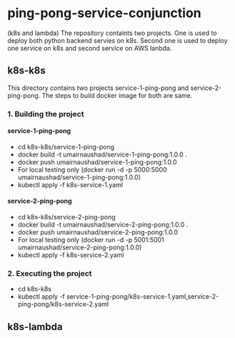 # ping-pong-service-conjunction
(k8s and lambda)
The repository containts two projects. One is used to deploy both python backend servies on k8s. Second one is used to deploy one service on k8s and second service on AWS lanbda.

## k8s-k8s
This directory contains two projects service-1-ping-pong and service-2-ping-pong. The steps to build docker image for both are same.
### 1. Building the project
#### service-1-ping-pong
- cd k8s-k8s/service-1-ping-pong
- docker build -t umairnaushad/service-1-ping-pong:1.0.0 .
- docker push umairnaushad/service-1-ping-pong:1.0.0
- For local testing only (docker run -d -p 5000:5000 umairnaushad/service-1-ping-pong:1.0.0)
- kubectl apply -f k8s-service-1.yaml
#### service-2-ping-pong
- cd k8s-k8s/service-2-ping-pong
- docker build -t umairnaushad/service-2-ping-pong:1.0.0 .
- docker push umairnaushad/service-2-ping-pong:1.0.0
- For local testing only (docker run -d -p 5001:5001 umairnaushad/service-2-ping-pong:1.0.0)
- kubectl apply -f k8s-service-2.yaml

### 2. Executing the project
- cd k8s-k8s
- kubectl apply -f service-1-ping-pong/k8s-service-1.yaml,service-2-ping-pong/k8s-service-2.yaml


## k8s-lambda
